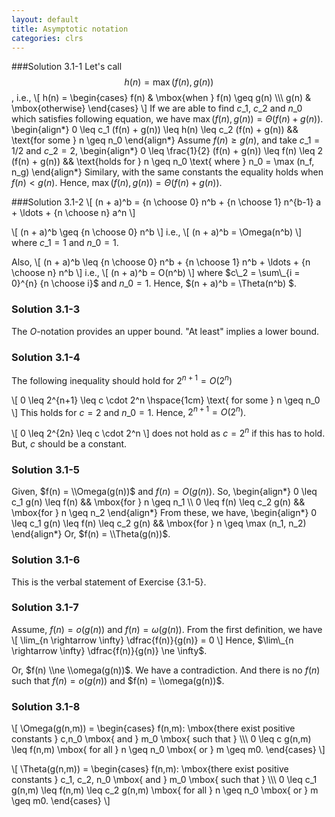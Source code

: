 ```yaml
---
layout: default
title: Asymptotic notation
categories: clrs
---
```

###Solution 3.1-1
Let's call $$h(n) = \max (f(n), g(n))$$, i.e.,
\\[
h(n) = 
    \\begin{cases}
        f(n)  & \mbox{when }  f(n) \geq g(n) \\\\\\
        g(n) & \mbox{otherwise}
    \\end{cases}
\\]
If we are able to find $c\_1$, $c\_2$ and $n\_0$ which satisfies following equation, 
we have $\max (f(n), g(n)) = \Theta(f(n) + g(n))$.
\\begin{align\*}
0 \\leq c\_1 (f(n) + g(n)) \\leq h(n) \\leq c\_2 (f(n) + g(n)) && \\text{for some } n \\geq n\_0
\\end{align\*}
Assume $f(n) \geq g(n)$, and take $c\_1 = 1/2$ and $c\_2 = 2$,
\begin{align\*}
0 \leq \frac{1}{2} (f(n) + g(n)) \leq f(n) \leq 2 (f(n) + g(n)) && \text{holds for } n \geq n\_0 \text{ where } n\_0 = \max (n\_f, n\_g)
\end{align\*}
Similary, with the same constants the equality holds when $f(n) < g(n)$. Hence, $\max (f(n), g(n)) = \Theta(f(n) + g(n))$.

###Solution 3.1-2
\\[
(n + a)^b = {n \\choose 0} n^b + {n \\choose 1} n^{b-1} a + \\ldots + {n \\choose n} a^n 
\\]

\\[
(n + a)^b  \\geq {n \\choose 0} n^b 
\\]
i.e.,
\\[
(n + a)^b = \\Omega(n^b) 
\\]
where $c\_1 = 1$ and $n\_0 = 1$.

Also,
\\[
(n + a)^b  \\leq {n \\choose 0} n^b + {n \\choose 1} n^b + \\ldots + {n \\choose n} n^b
\\]
i.e.,
\\[
(n + a)^b = O(n^b) 
\\]
where $c\_2 = \sum\_{i = 0}^{n} {n \choose i}$ and $n\_0 = 1$.
Hence, $(n + a)^b = \Theta(n^b) $.

### Solution 3.1-3
The $O$-notation provides an upper bound. "At least" implies a lower bound.

### Solution 3.1-4
The following inequality should hold for $2^{n+1} = O(2^n)$

\\[
0 \\leq 2^{n+1} \\leq c \\cdot 2^n \\hspace{1cm} \\text{ for some } n \\geq n\_0
\\]
This holds for $c = 2$ and $n\_0 = 1$. Hence, $2^{n+1} = O(2^n)$.

\\[
0 \\leq 2^{2n} \\leq c \\cdot 2^n 
\\]
does not hold as $c = 2^n$ if this has to hold. But, $c$ should be a constant.

### Solution 3.1-5
Given, $f(n) = \\Omega(g(n))$ and $f(n) = O(g(n))$. So,
\\begin{align\*}
0 \\leq c\_1 g(n) \\leq f(n) && \\mbox{for } n \\geq n\_1 \\\\
0 \\leq f(n) \\leq c\_2 g(n) && \\mbox{for } n \\geq n\_2
\\end{align\*}
From these, we have,
\\begin{align\*}
0 \\leq c\_1 g(n) \\leq f(n) \\leq c\_2 g(n) && \\mbox{for } n \\geq \\max (n\_1, n\_2)
\\end{align\*}
Or, $f(n) = \\Theta(g(n))$. 

### Solution 3.1-6
This is the verbal statement of Exercise {3.1-5}.

### Solution 3.1-7
Assume, $f(n) = o(g(n))$ and $f(n) = \omega(g(n))$. From the first definition, we have
\\[
  \lim\_{n \rightarrow \infty} \dfrac{f(n)}{g(n)} = 0
\\]
Hence, $\lim\_{n \rightarrow \infty} \dfrac{f(n)}{g(n)} \ne \infty$.

Or, $f(n) \\ne \\omega(g(n))$. We have a contradiction. And there is no $f(n)$ such that $f(n) = o(g(n))$ and $f(n) = \\omega(g(n))$.

### Solution 3.1-8
\\[
\\Omega(g(n,m)) =
    \\begin{cases}
 		f(n,m): \\mbox{there exist positive constants } c,n\_0 \\mbox{ and } m\_0 \\mbox{ such that } \\\\\\
 		 0 \\leq c g(n,m) \\leq f(n,m) \\mbox{ for all } n \\geq n\_0 \\mbox{ or }  m \\geq m0.
	\\end{cases}
\\]

\\[
\\Theta(g(n,m)) = 
    \\begin{cases}
 		f(n,m): \\mbox{there exist positive constants } c\_1, c\_2, n\_0 \\mbox{ and } m\_0 \\mbox{ such that } \\\\\\
 		 0 \\leq c\_1 g(n,m) \\leq f(n,m) \\leq c\_2 g(n,m) \\mbox{ for all } n \\geq n\_0 \\mbox{ or }  m \\geq m0.
	\\end{cases}
\\]

